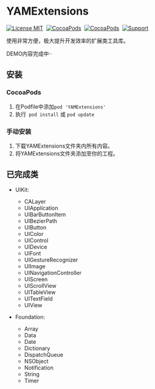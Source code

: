 # YAMExtensions
[![License MIT](https://img.shields.io/badge/license-MIT-green.svg?style=flat)](https://raw.githubusercontent.com/ibireme/YYCategories/master/LICENSE)&nbsp;
[![CocoaPods](http://img.shields.io/cocoapods/v/YAMExtensions.svg?style=flat)](http://cocoapods.org/pods/YAMExtensions)&nbsp;
[![CocoaPods](http://img.shields.io/cocoapods/p/YAMExtensions.svg?style=flat)](http://cocoadocs.org/docsets/YAMExtensions)&nbsp;
[![Support](https://img.shields.io/badge/support-iOS%206%2B%20-blue.svg?style=flat)](https://www.apple.com/nl/ios/)&nbsp;

使用非常方便，极大提升开发效率的扩展类工具库。


DEMO内容完成中··

## 安装

### CocoaPods
1. 在Podfile中添加``` pod 'YAMExtensions' ```
2. 执行``` pod install``` 或 ``` pod update ```

### 手动安装
1. 下载YAMExtensions文件夹内所有内容。
2. 将YAMExtensions文件夹添加至你的工程。

## 已完成类
* UIKit: 
    * CALayer
    * UIApplication
    * UIBarButtonItem
    * UIBezierPath
    * UIButton
    * UIColor
    * UIControl
    * UIDevice
    * UIFont
    * UIGestureRecognizer
    * UIImage
    * UINavigationController
    * UIScreen
    * UIScrollView
    * UITableView
    * UITextField
    * UIView
    
* Foundation: 
    * Array
    * Data
    * Date
    * Dictionary
    * DispatchQueue
    * NSObject
    * Notification
    * String
    * Timer
    



